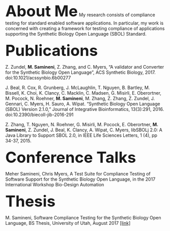 <font size="9"><b>About Me</b></font>
My research consists of compliance testing for standard enabled software applications. In particular, my work is concerned with creating a framework for testing compliance of applications supporting the Synthetic Biology Open Language (SBOL) Standard.

<font size="9"><b>Publications</b></font>

Z. Zundel, <b>M. Samineni</b>, Z. Zhang, and C. Myers, “A validator and Converter for the Synthetic Biology Open Language”, ACS Synthetic Biology, 2017. doi:10.1021/acssynbio.6b00277 

J. Beal, R. Cox, R. Grunberg, J. McLaughlin, T. Nguyen, B. Bartley, M. Bissell, K. Choi, K. Clancy, C. 
Macklin, C. Madsen, G. Misirli, E. Oberortner, M. Pocock, N. Roehner, <b>M. Samineni</b>, M. Zhang, Z. 
Zhang, Z. Zundel, J. Gennari, C. Myers, H. Sauro, A. Wipat. “Synthetic Biology Open Language 
(SBOL) Version 2.1.0,” Journal of Integrative Bioinformatics, 13(3):291, 2016. doi:10.2390/biecoll-jib-2016-291 

Z. Zhang, T. Nguyen, N. Roehner, G. Misirli, M. Pocock, E. Oberortner, <b>M. Samineni</b>, Z. Zundel, J. Beal, K. Clancy, A. Wipat, C. Myers, libSBOLj 2.0: A Java Library to Support SBOL 2.0, in IEEE Life Sciences Letters, 1 (4), pp 34-37, 2015. 


<font size="9"><b>Conference Talks</b></font>

Meher Samineni, Chris Myers, A Test Suite for Compliance Testing of Software Support for the Synthetic Biology Open Language, in the 2017 International Workshop Bio-Design Automation


<font size="9"><b>Thesis</b></font>

M. Samineni, Software Compliance Testing for the Synthetic Biology Open Language, BS Thesis, University of Utah, August 2017
<a href="http://www.async.ece.utah.edu/wp-content/uploads/2017/05/B.S._Final_Thesis_Meher_Samineni.pdf">[link]</a> 

